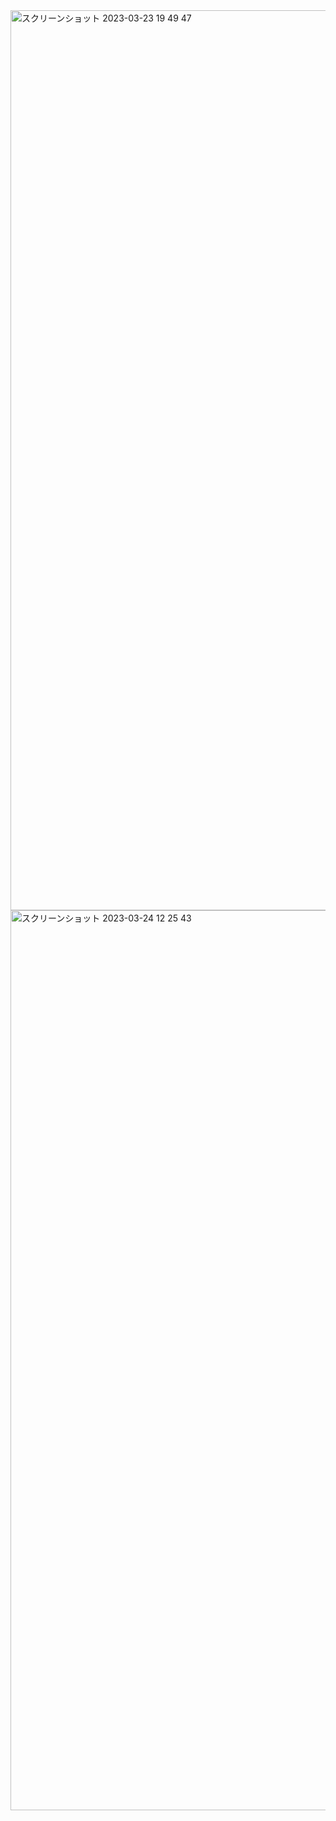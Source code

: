 <img width="1440" alt="スクリーンショット 2023-03-23 19 49 47" src="https://user-images.githubusercontent.com/121475279/227180896-9129b321-6941-4523-ab6e-8267966753be.png">
<img width="1440" alt="スクリーンショット 2023-03-24 12 25 43" src="https://user-images.githubusercontent.com/121475279/227416695-9c36c899-6487-4639-b055-2fa8d9eb13cd.png">
